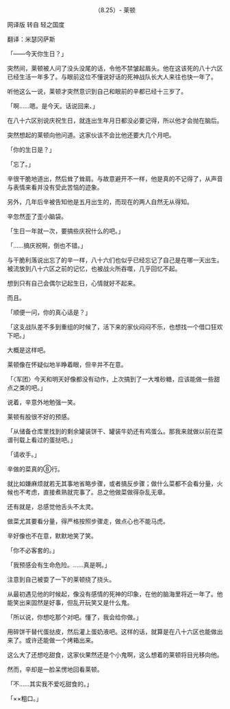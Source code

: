 <p align="center">（8.25）- 莱顿</p>

网译版 转自 轻之国度

翻译：米瑟冈萨斯

「――今天你生日？」

突然间，莱顿被人问了没头没尾的话，令他不禁皱起眉头。他在这该死的八十六区已经生活一年多了。与眼前这位不懂说好话的死神战队长大人来往也快一年了。

听他这么一说，莱顿才突然意识到自己和眼前的辛都已经十三岁了。

「啊……嗯。是今天。话说回来、」

在八十六区别说庆祝生日，就连出生年月日都没必要记得，所以他才会抛在脑后。

突然想起的莱顿向他问道。这家伙该不会比他还要大几个月吧。

「你的生日是？」

「忘了。」

辛很干脆地道出，然后耸了耸肩。与故意避开不一样，他是真的不记得了，从声音与表情来看并没有受此苦恼的迹象。

另外，几年后辛被告知他是五月出生的，而现在的两人自然无从得知。

辛忽然歪了歪小脑袋。

「生日一年就一次，要搞些庆祝什么的吧。」

「……搞庆祝啊，倒也不错。」

与干脆利落说出忘了的辛一样，八十六们也似乎已经忘记了自己是在哪一天出生。被流放到八十六区之前的记忆，也被战火所吞噬，几乎回忆不起。

想到只有自己会偶尔记起生日，心情就好不起来。

而且。

「顺便一问，你的真心话是？」

「这支战队差不多到重组的时候了，活下来的家伙闷闷不乐，也想找一个借口狂欢下吧。」

大概是这样吧。

莱顿像在怀疑似地半睁着眼，但辛并不在意。

「〈军团〉今天和明天好像都没有动作，上次搞到了一大堆砂糖，应该能做一些甜点之类的吧。」

说着，辛意外地勉强一笑。

莱顿有股很不好的预感。

「从储备仓库里找到的剩余罐装饼干、罐装牛奶还有鸡蛋么。那我来就做以前在菜谱刊载上看过的蛋挞吧。」

「请收手。」

辛做的菜真的⑧行。

就比如嫌麻烦就若无其事地省略步骤，或者搞反步骤；做什么菜都不会看分量，火候也不考虑，直接煮熟就完事了。总之他做菜做得杂乱无章。

还有就是，总感觉他舌头不太灵。

做菜尤其要看分量，得严格按照步骤走，做点心也不能马虎。

辛好像也不在意，默默地笑了笑。

「你不必客套的。」

「我预感会有生命危险。……真是啊。」

注意到自己被耍了一下的莱顿挠了挠头。

从最初遇见他的时候起，像没有感情的死神的印象，在他的脑海里将近一年了。他能笑出来固然是好事，但乱开玩笑又是什么鬼。

「所以说，你想吃那个对吧。懂了，我会给你做。」

用碎饼干替代蛋挞皮，然后灌上蛋奶液吧。这样的话，就算是在八十六区也能做出来了。或许还能做一个烤箱出来。

这么大了还想吃甜食，这家伙果然还是个小鬼啊，这么想着的莱顿将目光移向他。

然而，辛却是一脸呆愣地回看莱顿。

「不……其实我不爱吃甜食的。」

「××粗口。」

